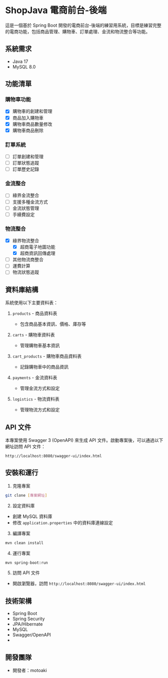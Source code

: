 # ShopJava 電商前台-後端

這是一個基於 Spring Boot 開發的電商前台-後端的練習用系統，目標是練習完整的電商功能，包括商品管理、購物車、訂單處理、金流和物流整合等功能。

## 系統需求

- Java 17
- MySQL 8.0

## 功能清單

### 購物車功能
- [x] 購物車的創建和管理
- [x] 商品加入購物車
- [x] 購物車商品數量修改
- [x] 購物車商品刪除

### 訂單系統
- [ ] 訂單創建和管理
- [ ] 訂單狀態追蹤
- [ ] 訂單歷史記錄

### 金流整合
- [ ] 綠界金流整合
- [ ] 支援多種金流方式
- [ ] 金流狀態管理
- [ ] 手續費設定

### 物流整合
- [x] 綠界物流整合
  - [x] 超商電子地圖功能
  - [x] 超商資訊回傳處理
- [ ] 其他物流商整合
- [ ] 運費計算
- [ ] 物流狀態追蹤

## 資料庫結構

系統使用以下主要資料表：

1. `products` - 商品資料表
   - 包含商品基本資訊、價格、庫存等

2. `carts` - 購物車資料表
   - 管理購物車基本資訊

3. `cart_products` - 購物車商品資料表
   - 記錄購物車中的商品資訊

4. `payments` - 金流資料表
   - 管理金流方式和設定

5. `logistics` - 物流資料表
   - 管理物流方式和設定

## API 文件

本專案使用 Swagger 3 (OpenAPI) 來生成 API 文件。啟動專案後，可以通過以下網址訪問 API 文件：

```
http://localhost:8080/swagger-ui/index.html
```

## 安裝和運行

1. 克隆專案
```bash
git clone [專案網址]
```

2. 設定資料庫
- 創建 MySQL 資料庫
- 修改 `application.properties` 中的資料庫連線設定

3. 編譯專案
```bash
mvn clean install
```

4. 運行專案
```bash
mvn spring-boot:run
```

5. 訪問 API 文件
- 開啟瀏覽器，訪問 `http://localhost:8080/swagger-ui/index.html`

## 技術架構
- Spring Boot
- Spring Security
- JPA/Hibernate
- MySQL
- Swagger/OpenAPI
-  
## 開發團隊

- 開發者：motoaki
